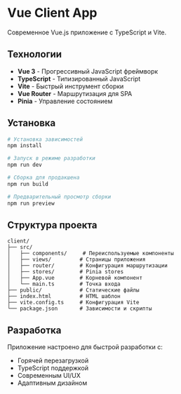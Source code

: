 # Vue Client App

Современное Vue.js приложение с TypeScript и Vite.

## Технологии

- **Vue 3** - Прогрессивный JavaScript фреймворк
- **TypeScript** - Типизированный JavaScript
- **Vite** - Быстрый инструмент сборки
- **Vue Router** - Маршрутизация для SPA
- **Pinia** - Управление состоянием

## Установка

```bash
# Установка зависимостей
npm install

# Запуск в режиме разработки
npm run dev

# Сборка для продакшена
npm run build

# Предварительный просмотр сборки
npm run preview
```

## Структура проекта

```
client/
├── src/
│   ├── components/     # Переиспользуемые компоненты
│   ├── views/         # Страницы приложения
│   ├── router/        # Конфигурация маршрутизации
│   ├── stores/        # Pinia stores
│   ├── App.vue        # Корневой компонент
│   └── main.ts        # Точка входа
├── public/            # Статические файлы
├── index.html         # HTML шаблон
├── vite.config.ts     # Конфигурация Vite
└── package.json       # Зависимости и скрипты
```

## Разработка

Приложение настроено для быстрой разработки с:
- Горячей перезагрузкой
- TypeScript поддержкой
- Современным UI/UX
- Адаптивным дизайном
